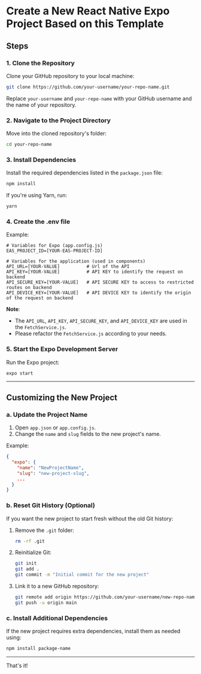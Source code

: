 
# Create a New React Native Expo Project Based on this Template

## Steps

### 1. Clone the Repository
Clone your GitHub repository to your local machine:

```bash
git clone https://github.com/your-username/your-repo-name.git
```

Replace `your-username` and `your-repo-name` with your GitHub username and the name of your repository.

### 2. Navigate to the Project Directory
Move into the cloned repository's folder:

```bash
cd your-repo-name
```

### 3. Install Dependencies
Install the required dependencies listed in the `package.json` file:

```bash
npm install
```

If you're using Yarn, run:

```bash
yarn
```

### 4. Create the .env file
Example:
```
# Variables for Expo (app.config.js)
EAS_PROJECT_ID=[YOUR-EAS-PROJECT-ID]

# Variables for the application (used in components)
API_URL=[YOUR-VALUE]          # Url of the API
API_KEY=[YOUR-VALUE]          # API KEY to identify the request on backend
API_SECURE_KEY=[YOUR-VALUE]   # API SECURE KEY to access to restricted routes on backend
API_DEVICE_KEY=[YOUR-VALUE]   # API DEVICE KEY to identify the origin of the request on backend
```

**Note**:
- The `API_URL`, `API_KEY`, `API_SECURE_KEY`, and `API_DEVICE_KEY` are used in the `FetchService.js`.
- Please refactor the `FetchService.js` according to your needs.

### 5. Start the Expo Development Server
Run the Expo project:

```bash
expo start
```

---

## Customizing the New Project

### a. Update the Project Name
1. Open `app.json` or `app.config.js`.
2. Change the `name` and `slug` fields to the new project's name.

Example:
```json
{
  "expo": {
    "name": "NewProjectName",
    "slug": "new-project-slug",
    ...
  }
}
```

### b. Reset Git History (Optional)
If you want the new project to start fresh without the old Git history:

1. Remove the `.git` folder:
   ```bash
   rm -rf .git
   ```

2. Reinitialize Git:
   ```bash
   git init
   git add .
   git commit -m "Initial commit for the new project"
   ```

3. Link it to a new GitHub repository:
   ```bash
   git remote add origin https://github.com/your-username/new-repo-name.git
   git push -u origin main
   ```

### c. Install Additional Dependencies
If the new project requires extra dependencies, install them as needed using:

```bash
npm install package-name
```

---

That's it! 
